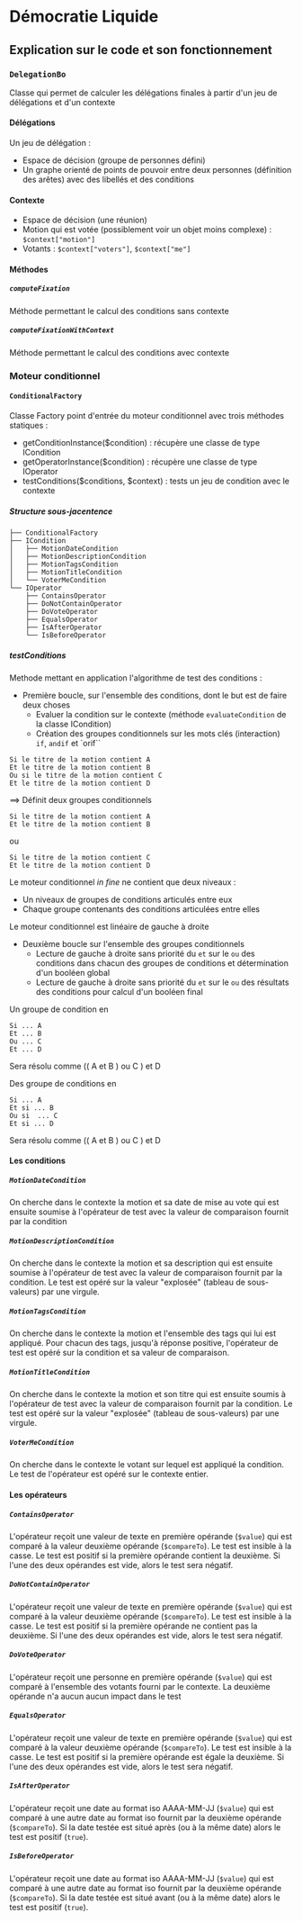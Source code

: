 # Démocratie Liquide

## Explication sur le code et son fonctionnement

### `DelegationBo`

Classe qui permet de calculer les délégations finales à partir d'un jeu de délégations et d'un contexte

#### Délégations

Un jeu de délégation : 

- Espace de décision (groupe de personnes défini)
- Un graphe orienté de points de pouvoir entre deux personnes (définition des arêtes) avec des libellés et des conditions

#### Contexte

- Espace de décision (une réunion)
- Motion qui est votée (possiblement voir un objet moins complexe) : `$context["motion"]`
- Votants : `$context["voters"]`, `$context["me"]`

#### Méthodes 

##### `computeFixation`

Méthode permettant le calcul des conditions sans contexte

##### `computeFixationWithContext`

Méthode permettant le calcul des conditions avec contexte

### Moteur conditionnel

#### `ConditionalFactory`

Classe Factory point d'entrée du moteur conditionnel avec trois méthodes statiques : 

- getConditionInstance($condition) : récupère une classe de type ICondition
- getOperatorInstance($condition) : récupère une classe de type IOperator
- testConditions($conditions, $context) : tests un jeu de condition avec le contexte

##### Structure sous-jacentence

```
├── ConditionalFactory
├── ICondition
│   ├── MotionDateCondition
│   ├── MotionDescriptionCondition
│   ├── MotionTagsCondition
│   ├── MotionTitleCondition
│   └── VoterMeCondition
└── IOperator
    ├── ContainsOperator
    ├── DoNotContainOperator
    ├── DoVoteOperator
    ├── EqualsOperator
    ├── IsAfterOperator
    └── IsBeforeOperator
```

##### testConditions

Methode mettant en application l'algorithme de test des conditions :

- Première boucle, sur l'ensemble des conditions, dont le but est de faire deux choses 
    - Evaluer la condition sur le contexte (méthode `evaluateCondition` de la classe ICondition)
    - Création des groupes conditionnels sur les mots clés (interaction) `if`, `andif` et `orif``

```
Si le titre de la motion contient A
Et le titre de la motion contient B
Ou si le titre de la motion contient C
Et le titre de la motion contient D
```
==> Définit deux groupes conditionnels

```
Si le titre de la motion contient A
Et le titre de la motion contient B
```
ou
```
Si le titre de la motion contient C
Et le titre de la motion contient D
```

Le moteur conditionnel *in fine* ne contient que deux niveaux : 

- Un niveaux de groupes de conditions articulés entre eux
- Chaque groupe contenants des conditions articulées entre elles

Le moteur conditionnel est linéaire de gauche à droite

- Deuxième boucle sur l'ensemble des groupes conditionnels 
    - Lecture de gauche à droite sans priorité du `et` sur le `ou` des conditions dans chacun des groupes de conditions et détermination d'un booléen global
    - Lecture de gauche à droite sans priorité du `et` sur le `ou` des résultats des conditions pour calcul d'un booléen final

Un groupe de condition en 

```
Si ... A
Et ... B
Ou ... C
Et ... D
```

Sera résolu comme (( A et B ) ou C ) et D

Des groupe de conditions en 

```
Si ... A
Et si ... B
Ou si  ... C
Et si ... D
```

Sera résolu comme (( A et B ) ou C ) et D

#### Les conditions 

##### `MotionDateCondition`

On cherche dans le contexte la motion et sa date de mise au vote qui est ensuite soumise à l'opérateur de test avec la valeur de comparaison fournit par la condition

##### `MotionDescriptionCondition`

On cherche dans le contexte la motion et sa description qui est ensuite soumise à l'opérateur de test avec la valeur de comparaison fournit par la condition.
Le test est opéré sur la valeur "explosée" (tableau de sous-valeurs) par une virgule.

##### `MotionTagsCondition`

On cherche dans le contexte la motion et l'ensemble des tags qui lui est appliqué. Pour chacun des tags, jusqu'à réponse positive, l'opérateur de test est opéré sur la condition et sa valeur de comparaison.

##### `MotionTitleCondition`

On cherche dans le contexte la motion et son titre qui est ensuite soumis à l'opérateur de test avec la valeur de comparaison fournit par la condition.
Le test est opéré sur la valeur "explosée" (tableau de sous-valeurs) par une virgule.

##### `VoterMeCondition`

On cherche dans le contexte le votant sur lequel est appliqué la condition. Le test de l'opérateur est opéré sur le contexte entier.

#### Les opérateurs

##### `ContainsOperator`

L'opérateur reçoit une valeur de texte en première opérande (`$value`) qui est comparé à la valeur deuxième opérande (`$compareTo`). Le test est insible à la casse. Le test est positif si la première opérande contient la deuxième. Si l'une des deux opérandes est vide, alors le test sera négatif.

##### `DoNotContainOperator`

L'opérateur reçoit une valeur de texte en première opérande (`$value`) qui est comparé à la valeur deuxième opérande (`$compareTo`). Le test est insible à la casse. Le test est positif si la première opérande ne contient pas la deuxième. Si l'une des deux opérandes est vide, alors le test sera négatif.

##### `DoVoteOperator`

L'opérateur reçoit une personne en première opérande (`$value`) qui est comparé à l'ensemble des votants fourni par le contexte. La deuxième opérande n'a aucun aucun impact dans le test

##### `EqualsOperator`

L'opérateur reçoit une valeur de texte en première opérande (`$value`) qui est comparé à la valeur deuxième opérande (`$compareTo`). Le test est insible à la casse. Le test est positif si la première opérande est égale la deuxième. Si l'une des deux opérandes est vide, alors le test sera négatif.

##### `IsAfterOperator`

L'opérateur reçoit une date au format iso AAAA-MM-JJ (`$value`) qui est comparé à une autre date au format iso fournit par la deuxième opérande (`$compareTo`). Si la date testée est situé après (ou à la même date) alors le test est positif (`true`).

##### `IsBeforeOperator`

L'opérateur reçoit une date au format iso AAAA-MM-JJ (`$value`) qui est comparé à une autre date au format iso fournit par la deuxième opérande (`$compareTo`). Si la date testée est situé avant (ou à la même date) alors le test est positif (`true`).
